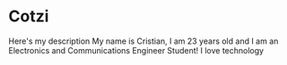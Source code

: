 # Cotzi
Here's my description
My name is Cristian, I am 23 years old and I am an Electronics and Communications Engineer Student!
I love technology
